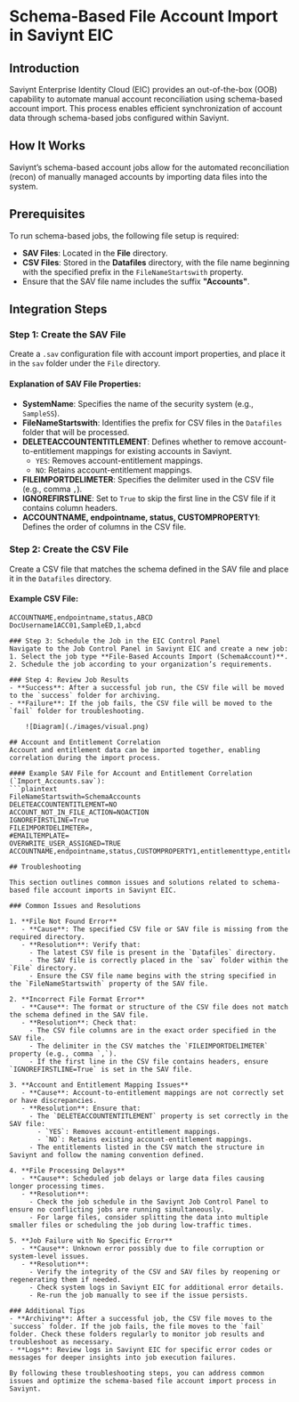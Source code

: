 # Schema-Based File Account Import in Saviynt EIC

## Introduction
Saviynt Enterprise Identity Cloud (EIC) provides an out-of-the-box (OOB) capability to automate manual account reconciliation using schema-based account import. This process enables efficient synchronization of account data through schema-based jobs configured within Saviynt.

## How It Works
Saviynt’s schema-based account jobs allow for the automated reconciliation (recon) of manually managed accounts by importing data files into the system.

## Prerequisites
To run schema-based jobs, the following file setup is required:
- **SAV Files**: Located in the **File** directory.
- **CSV Files**: Stored in the **Datafiles** directory, with the file name beginning with the specified prefix in the `FileNameStartswith` property.
- Ensure that the SAV file name includes the suffix **"Accounts"**.

## Integration Steps

### Step 1: Create the SAV File
Create a `.sav` configuration file with account import properties, and place it in the `sav` folder under the `File` directory.

#### Explanation of SAV File Properties:
- **SystemName**: Specifies the name of the security system (e.g., `SampleSS`).
- **FileNameStartswith**: Identifies the prefix for CSV files in the `Datafiles` folder that will be processed.
- **DELETEACCOUNTENTITLEMENT**: Defines whether to remove account-to-entitlement mappings for existing accounts in Saviynt.
  - `YES`: Removes account-entitlement mappings.
  - `NO`: Retains account-entitlement mappings.
- **FILEIMPORTDELIMETER**: Specifies the delimiter used in the CSV file (e.g., comma `,`).
- **IGNOREFIRSTLINE**: Set to `True` to skip the first line in the CSV file if it contains column headers.
- **ACCOUNTNAME, endpointname, status, CUSTOMPROPERTY1**: Defines the order of columns in the CSV file.

### Step 2: Create the CSV File
Create a CSV file that matches the schema defined in the SAV file and place it in the `Datafiles` directory.

#### Example CSV File:
```plaintext
ACCOUNTNAME,endpointname,status,ABCD
DocUsername1ACC01,SampleED,1,abcd

### Step 3: Schedule the Job in the EIC Control Panel
Navigate to the Job Control Panel in Saviynt EIC and create a new job:
1. Select the job type **File-Based Accounts Import (SchemaAccount)**.
2. Schedule the job according to your organization’s requirements.

### Step 4: Review Job Results
- **Success**: After a successful job run, the CSV file will be moved to the `success` folder for archiving.
- **Failure**: If the job fails, the CSV file will be moved to the `fail` folder for troubleshooting.

	![Diagram](./images/visual.png)

## Account and Entitlement Correlation
Account and entitlement data can be imported together, enabling correlation during the import process.

#### Example SAV File for Account and Entitlement Correlation (`Import_Accounts.sav`):
```plaintext
FileNameStartswith=SchemaAccounts
DELETEACCOUNTENTITLEMENT=NO
ACCOUNT_NOT_IN_FILE_ACTION=NOACTION
IGNOREFIRSTLINE=True
FILEIMPORTDELIMETER=,
#EMAILTEMPLATE=
OVERWRITE_USER_ASSIGNED=TRUE
ACCOUNTNAME,endpointname,status,CUSTOMPROPERTY1,entitlementtype,entitlement_value

## Troubleshooting

This section outlines common issues and solutions related to schema-based file account imports in Saviynt EIC.

### Common Issues and Resolutions

1. **File Not Found Error**
   - **Cause**: The specified CSV file or SAV file is missing from the required directory.
   - **Resolution**: Verify that:
     - The latest CSV file is present in the `Datafiles` directory.
     - The SAV file is correctly placed in the `sav` folder within the `File` directory.
     - Ensure the CSV file name begins with the string specified in the `FileNameStartswith` property of the SAV file.

2. **Incorrect File Format Error**
   - **Cause**: The format or structure of the CSV file does not match the schema defined in the SAV file.
   - **Resolution**: Check that:
     - The CSV file columns are in the exact order specified in the SAV file.
     - The delimiter in the CSV matches the `FILEIMPORTDELIMETER` property (e.g., comma `,`).
     - If the first line in the CSV file contains headers, ensure `IGNOREFIRSTLINE=True` is set in the SAV file.

3. **Account and Entitlement Mapping Issues**
   - **Cause**: Account-to-entitlement mappings are not correctly set or have discrepancies.
   - **Resolution**: Ensure that:
     - The `DELETEACCOUNTENTITLEMENT` property is set correctly in the SAV file:
       - `YES`: Removes account-entitlement mappings.
       - `NO`: Retains existing account-entitlement mappings.
     - The entitlements listed in the CSV match the structure in Saviynt and follow the naming convention defined.

4. **File Processing Delays**
   - **Cause**: Scheduled job delays or large data files causing longer processing times.
   - **Resolution**:
     - Check the job schedule in the Saviynt Job Control Panel to ensure no conflicting jobs are running simultaneously.
     - For large files, consider splitting the data into multiple smaller files or scheduling the job during low-traffic times.

5. **Job Failure with No Specific Error**
   - **Cause**: Unknown error possibly due to file corruption or system-level issues.
   - **Resolution**:
     - Verify the integrity of the CSV and SAV files by reopening or regenerating them if needed.
     - Check system logs in Saviynt EIC for additional error details.
     - Re-run the job manually to see if the issue persists.

### Additional Tips
- **Archiving**: After a successful job, the CSV file moves to the `success` folder. If the job fails, the file moves to the `fail` folder. Check these folders regularly to monitor job results and troubleshoot as necessary.
- **Logs**: Review logs in Saviynt EIC for specific error codes or messages for deeper insights into job execution failures.

By following these troubleshooting steps, you can address common issues and optimize the schema-based file account import process in Saviynt.
